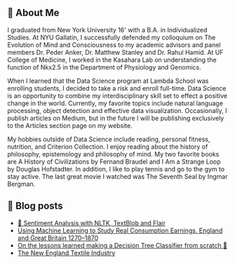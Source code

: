 ## 👋 About Me

I graduated from New York University 16' with a B.A. in Individualized Studies. At NYU Gallatin, I successfully defended my colloquium on The Evolution of Mind and Consciousness to my academic advisors and panel members Dr. Peder Anker, Dr. Matthew Stanley and Dr. Rahul Hamid. At UF College of Medicine, I worked in the Kasahara Lab on understanding the function of Nkx2.5 in the Department of Physiology and Genomics.

When I learned that the Data Science program at Lambda School was enrolling students, I decided to take a risk and enroll full-time. Data Science is an opportunity to combine my interdisciplinary skill set to effect a positive change in the world. Currently, my favorite topics include natural language processing, object detection and effective data visualization. Occasionally, I publish articles on Medium, but in the future I will be publishing exclusively to the Articles section page on my website.

My hobbies outside of Data Science include reading, personal fitness, nutrition, and Criterion Collection. I enjoy reading about the history of philosophy, epistemology and philosophy of mind. My two favorite books are A History of Civilizations by Fernand Braudel and I Am a Strange Loop by Douglas Hofstadter. In addition, I like to play tennis and go to the gym to stay active. The last great movie I watched was The Seventh Seal by Ingmar Bergman.

## 📝 Blog posts

<!-- BLOG-POST-LIST:START -->
- [🤔 Sentiment Analysis with NLTK, TextBlob and Flair](https://medium.com/@andronikmk/sentiment-analysis-with-nltk-textblob-and-flair-a321d1460867)
- [Using Machine Learning to Study Real Consumption Earnings, England and Great Britain 1270–1870](https://medium.com/analytics-vidhya/using-machine-learning-to-study-real-consumption-earnings-england-and-great-britain-1270-1870-9ecb2f55f11)
- [On the lessons learned making a Decision Tree Classifier from scratch 🌱](https://medium.com/swlh/on-the-lessons-learned-making-a-decision-tree-classifier-from-scratch-5cc728e3e482)
- [The New England Textile Industry](https://medium.com/@andronikmk/the-new-england-textile-industry-1825-60-a7df75c710a8)
<!-- BLOG-POST-LIST:END -->

<!--
**andronikmk/andronikmk** is a ✨ _special_ ✨ repository because its `README.md` (this file) appears on your GitHub profile.

Here are some ideas to get you started:

- 🔭 I’m currently working on ...
- 🌱 I’m currently learning ...
- 👯 I’m looking to collaborate on ...
- 🤔 I’m looking for help with ...
- 💬 Ask me about ...
- 📫 How to reach me: ...
- 😄 Pronouns: ...
- ⚡ Fun fact: ...
-->
